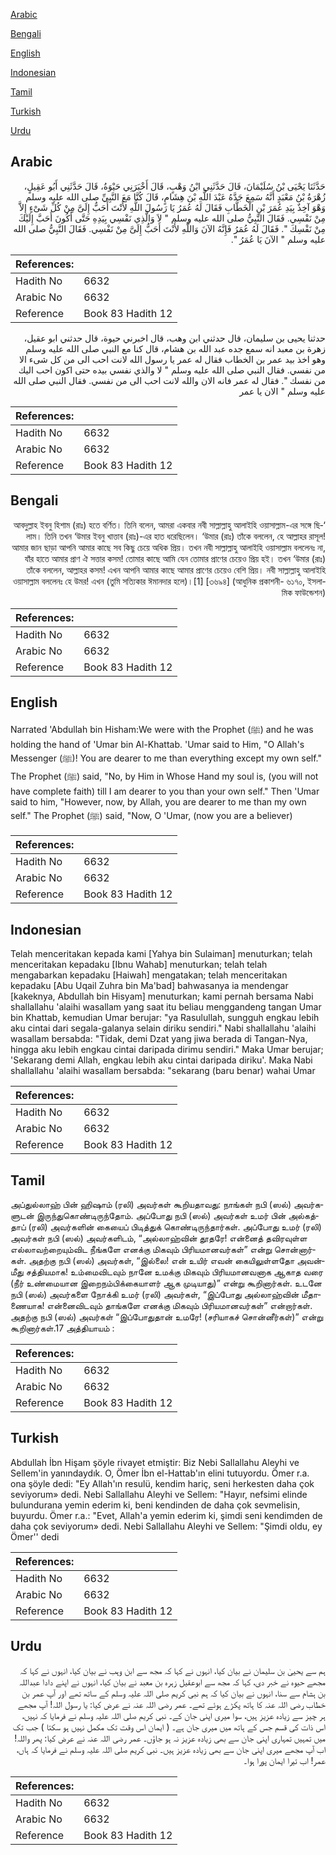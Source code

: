 [Arabic](#arabic)

[Bengali](#bengali)

[English](#english)

[Indonesian](#indonesian)

[Tamil](#tamil)

[Turkish](#turkish)

[Urdu](#urdu)

## Arabic


<div dir="rtl" lang="ar" style={{fontSize:'larger',backgroundColor:'#f8f9fa',padding:20}}>
حَدَّثَنَا يَحْيَى بْنُ سُلَيْمَانَ، قَالَ حَدَّثَنِي ابْنُ وَهْبٍ، قَالَ أَخْبَرَنِي حَيْوَةُ، قَالَ حَدَّثَنِي أَبُو عَقِيلٍ، زُهْرَةُ بْنُ مَعْبَدٍ أَنَّهُ سَمِعَ جَدَّهُ عَبْدَ اللَّهِ بْنَ هِشَامٍ، قَالَ كُنَّا مَعَ النَّبِيِّ صلى الله عليه وسلم وَهْوَ آخِذٌ بِيَدِ عُمَرَ بْنِ الْخَطَّابِ فَقَالَ لَهُ عُمَرُ يَا رَسُولَ اللَّهِ لأَنْتَ أَحَبُّ إِلَىَّ مِنْ كُلِّ شَىْءٍ إِلاَّ مِنْ نَفْسِي‏.‏ فَقَالَ النَّبِيُّ صلى الله عليه وسلم ‏"‏ لاَ وَالَّذِي نَفْسِي بِيَدِهِ حَتَّى أَكُونَ أَحَبَّ إِلَيْكَ مِنْ نَفْسِكَ ‏"‏‏.‏ فَقَالَ لَهُ عُمَرُ فَإِنَّهُ الآنَ وَاللَّهِ لأَنْتَ أَحَبُّ إِلَىَّ مِنْ نَفْسِي‏.‏ فَقَالَ النَّبِيُّ صلى الله عليه وسلم ‏"‏ الآنَ يَا عُمَرُ ‏"‏‏.‏
</div>
<div style={{backgroundColor:'#f8f9fa',padding:20, marginBottom: 10}}><table> <thead> <tr> <th>References:</th> <th></th> </tr> </thead> <tbody><tr><td>Hadith No</td><td>6632</td></tr><tr><td>Arabic No</td><td>6632</td></tr><tr><td>Reference</td><td>Book 83 Hadith 12</td></tr></tbody></table></div>


<div dir="rtl" lang="ar" style={{fontSize:'larger',backgroundColor:'#f8f9fa',padding:20}}>
حدثنا يحيى بن سليمان، قال حدثني ابن وهب، قال اخبرني حيوة، قال حدثني ابو عقيل، زهرة بن معبد انه سمع جده عبد الله بن هشام، قال كنا مع النبي صلى الله عليه وسلم وهو اخذ بيد عمر بن الخطاب فقال له عمر يا رسول الله لانت احب الى من كل شىء الا من نفسي. فقال النبي صلى الله عليه وسلم " لا والذي نفسي بيده حتى اكون احب اليك من نفسك ". فقال له عمر فانه الان والله لانت احب الى من نفسي. فقال النبي صلى الله عليه وسلم " الان يا عمر
</div>
<div style={{backgroundColor:'#f8f9fa',padding:20, marginBottom: 10}}><table> <thead> <tr> <th>References:</th> <th></th> </tr> </thead> <tbody><tr><td>Hadith No</td><td>6632</td></tr><tr><td>Arabic No</td><td>6632</td></tr><tr><td>Reference</td><td>Book 83 Hadith 12</td></tr></tbody></table></div>

## Bengali


<div dir="rtl" lang="bn" style={{fontSize:'larger',backgroundColor:'#f8f9fa',padding:20}}>
‘আবদুল্লাহ ইবনু হিশাম (রাঃ) হতে বর্ণিত। তিনি বলেন, আমরা একবার নবী সাল্লাল্লাহু আলাইহি ওয়াসাল্লাম-এর সঙ্গে ছিলাম। তিনি তখন ‘উমার ইবনু খাত্তাব (রাঃ)-এর হাত ধরেছিলেন। ‘উমার (রাঃ) তাঁকে বললেন, হে আল্লাহর রাসূল! আমার জান ছাড়া আপনি আমার কাছে সব কিছু চেয়ে অধিক প্রিয়। তখন নবী সাল্লাল্লাহু আলাইহি ওয়াসাল্লাম বললেনঃ না, যাঁর হাতে আমার প্রাণ ঐ সত্তার কসম! তোমার কাছে আমি যেন তোমার প্রাণের চেয়েও প্রিয় হই। তখন ‘উমার (রাঃ) তাঁকে বললেন, আল্লাহর কসম! এখন আপনি আমার কাছে আমার প্রাণের চেয়েও বেশি প্রিয়। নবী সাল্লাল্লাহু আলাইহি ওয়াসাল্লাম বললেনঃ হে উমর! এখন (তুমি সত্যিকার ঈমানদার হলে)।[1] [৩৬৯৪] (আধুনিক প্রকাশনী- ৬১৭০, ইসলামিক ফাউন্ডেশন)
</div>
<div style={{backgroundColor:'#f8f9fa',padding:20, marginBottom: 10}}><table> <thead> <tr> <th>References:</th> <th></th> </tr> </thead> <tbody><tr><td>Hadith No</td><td>6632</td></tr><tr><td>Arabic No</td><td>6632</td></tr><tr><td>Reference</td><td>Book 83 Hadith 12</td></tr></tbody></table></div>

## English


<div dir="ltr" lang="en" style={{fontSize:'larger',backgroundColor:'#f8f9fa',padding:20}}>
Narrated 'Abdullah bin Hisham:We were with the Prophet (ﷺ) and he was holding the hand of 'Umar bin Al-Khattab. 'Umar said to Him, "O Allah's Messenger (ﷺ)! You are dearer to me than everything except my own self." The Prophet (ﷺ) said, "No, by Him in Whose Hand my soul is, (you will not have complete faith) till I am dearer to you than your own self." Then 'Umar said to him, "However, now, by Allah, you are dearer to me than my own self." The Prophet (ﷺ) said, "Now, O 'Umar, (now you are a believer)
</div>
<div style={{backgroundColor:'#f8f9fa',padding:20, marginBottom: 10}}><table> <thead> <tr> <th>References:</th> <th></th> </tr> </thead> <tbody><tr><td>Hadith No</td><td>6632</td></tr><tr><td>Arabic No</td><td>6632</td></tr><tr><td>Reference</td><td>Book 83 Hadith 12</td></tr></tbody></table></div>

## Indonesian


<div dir="ltr" lang="id" style={{fontSize:'larger',backgroundColor:'#f8f9fa',padding:20}}>
Telah menceritakan kepada kami [Yahya bin Sulaiman] menuturkan; telah menceritakan kepadaku [Ibnu Wahab] menuturkan; telah telah mengabarkan kepadaku [Haiwah] mengatakan; telah menceritakan kepadaku [Abu Uqail Zuhra bin Ma'bad] bahwasanya ia mendengar [kakeknya, Abdullah bin Hisyam] menuturkan; kami pernah bersama Nabi shallallahu 'alaihi wasallam yang saat itu beliau menggandeng tangan Umar bin Khattab, kemudian Umar berujar: "ya Rasulullah, sungguh engkau lebih aku cintai dari segala-galanya selain diriku sendiri." Nabi shallallahu 'alaihi wasallam bersabda: "Tidak, demi Dzat yang jiwa berada di Tangan-Nya, hingga aku lebih engkau cintai daripada dirimu sendiri." Maka Umar berujar; 'Sekarang demi Allah, engkau lebih aku cintai daripada diriku'. Maka Nabi shallallahu 'alaihi wasallam bersabda: "sekarang (baru benar) wahai Umar
</div>
<div style={{backgroundColor:'#f8f9fa',padding:20, marginBottom: 10}}><table> <thead> <tr> <th>References:</th> <th></th> </tr> </thead> <tbody><tr><td>Hadith No</td><td>6632</td></tr><tr><td>Arabic No</td><td>6632</td></tr><tr><td>Reference</td><td>Book 83 Hadith 12</td></tr></tbody></table></div>

## Tamil


<div dir="ltr" lang="ta" style={{fontSize:'larger',backgroundColor:'#f8f9fa',padding:20}}>
அப்துல்லாஹ் பின் ஹிஷாம் (ரலி) அவர்கள் கூறியதாவது: நாங்கள் நபி (ஸல்) அவர்களுடன் இருந்துகொண்டிருந்தோம். அப்போது நபி (ஸல்) அவர்கள் உமர் பின் அல்கத்தாப் (ரலி) அவர்களின் கையைப் பிடித்துக் கொண்டிருந்தார்கள். அப்போது உமர் (ரலி) அவர்கள் நபி (ஸல்) அவர்களிடம், “அல்லாஹ்வின் தூதரே! என்னைத் தவிரவுள்ள எல்லாவற்றையும்விட நீங்களே எனக்கு மிகவும் பிரியமானவர்கள்” என்று சொன்னார்கள். அதற்கு நபி (ஸல்) அவர்கள், “இல்லை! என் உயிர் எவன் கையிலுள்ளதோ அவன்மீது சத்தியமாக! உம்மைவிடவும் நானே உமக்கு மிகவும் பிரியமானவனாக ஆகாத வரை (நீர் உண்மையான இறைநம்பிக்கையாளர் ஆக முடியாது)” என்று கூறினார்கள். உடனே நபி (ஸல்) அவர்களை நோக்கி உமர் (ரலி) அவர்கள், “இப்போது அல்லாஹ்வின் மீதாணையாக! என்னைவிடவும் தாங்களே எனக்கு மிகவும் பிரியமானவர்கள்” என்றார்கள். அதற்கு நபி (ஸல்) அவர்கள் “இப்போதுதான் உமரே! (சரியாகச் சொன்னீர்கள்)” என்று கூறினார்கள்.17 அத்தியாயம் :
</div>
<div style={{backgroundColor:'#f8f9fa',padding:20, marginBottom: 10}}><table> <thead> <tr> <th>References:</th> <th></th> </tr> </thead> <tbody><tr><td>Hadith No</td><td>6632</td></tr><tr><td>Arabic No</td><td>6632</td></tr><tr><td>Reference</td><td>Book 83 Hadith 12</td></tr></tbody></table></div>

## Turkish


<div dir="ltr" lang="tr" style={{fontSize:'larger',backgroundColor:'#f8f9fa',padding:20}}>
Abdullah İbn Hişam şöyle rivayet etmiştir: Biz Nebi Sallallahu Aleyhi ve Sellem'in yanındaydık. O, Ömer İbn el-Hattab'ın elini tutuyordu. Ömer r.a. ona şöyle dedi: "Ey Allah'ın resulü, kendim hariç, seni herkesten daha çok seviyorum» dedi. Nebi Sallallahu Aleyhi ve Sellem: "Hayır, nefsimi elinde bulundurana yemin ederim ki, beni kendinden de daha çok sevmelisin, buyurdu. Ömer r.a.: "Evet, Allah'a yemin ederim ki, şimdi seni kendimden de daha çok seviyorum» dedi. Nebi Sallallahu Aleyhi ve Sellem: "Şimdi oldu, ey Ömer'' dedi
</div>
<div style={{backgroundColor:'#f8f9fa',padding:20, marginBottom: 10}}><table> <thead> <tr> <th>References:</th> <th></th> </tr> </thead> <tbody><tr><td>Hadith No</td><td>6632</td></tr><tr><td>Arabic No</td><td>6632</td></tr><tr><td>Reference</td><td>Book 83 Hadith 12</td></tr></tbody></table></div>

## Urdu


<div dir="rtl" lang="ur" style={{fontSize:'larger',backgroundColor:'#f8f9fa',padding:20}}>
ہم سے یحییٰ بن سلیمان نے بیان کیا، انہوں نے کہا کہ مجھ سے ابن وہب نے بیان کیا، انہوں نے کہا کہ مجھے حیوہ نے خبر دی، کہا کہ مجھ سے ابوعقیل زہرہ بن معبد نے بیان کیا، انہوں نے اپنے دادا عبداللہ بن ہشام سے سنا، انہوں نے بیان کیا کہ ہم نبی کریم صلی اللہ علیہ وسلم کے ساتھ تھے اور آپ عمر بن خطاب رضی اللہ عنہ کا ہاتھ پکڑے ہوئے تھے۔ عمر رضی اللہ عنہ نے عرض کیا: یا رسول اللہ! آپ مجھے ہر چیز سے زیادہ عزیز ہیں، سوا میری اپنی جان کے۔ نبی کریم صلی اللہ علیہ وسلم نے فرمایا کہ نہیں، اس ذات کی قسم جس کے ہاتھ میں میری جان ہے۔ ( ایمان اس وقت تک مکمل نہیں ہو سکتا ) جب تک میں تمہیں تمہاری اپنی جان سے بھی زیادہ عزیز نہ ہو جاؤں۔ عمر رضی اللہ عنہ نے عرض کیا: پھر واللہ! اب آپ مجھے میری اپنی جان سے بھی زیادہ عزیز ہیں۔ نبی کریم صلی اللہ علیہ وسلم نے فرمایا کہ ہاں، عمر! اب تیرا ایمان پورا ہوا۔
</div>
<div style={{backgroundColor:'#f8f9fa',padding:20, marginBottom: 10}}><table> <thead> <tr> <th>References:</th> <th></th> </tr> </thead> <tbody><tr><td>Hadith No</td><td>6632</td></tr><tr><td>Arabic No</td><td>6632</td></tr><tr><td>Reference</td><td>Book 83 Hadith 12</td></tr></tbody></table></div>